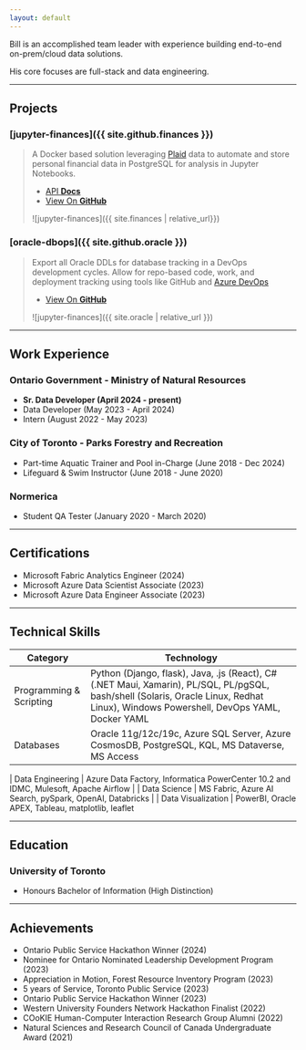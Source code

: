```yaml
---
layout: default
---
```



Bill is an accomplished team leader with experience building end-to-end on-prem/cloud data solutions.

His core focuses are full-stack and data engineering.

* * *
## Projects

### [jupyter-finances]({{ site.github.finances }})

> A Docker based solution leveraging [Plaid](https://plaid.com/) data to automate and store personal financial data in PostgreSQL for analysis in Jupyter Notebooks.
> <ul class="downloads">
>          <li><a href="{{ site.github.finances }}">API <strong>Docs</strong></a></li>
>          <li><a href="{{ site.github.repository_url }}">View On <strong>GitHub</strong></a></li>
> </ul>
> ![jupyter-finances]({{ site.finances | relative_url}})


### [oracle-dbops]({{ site.github.oracle }})

> Export all Oracle DDLs for database tracking in a DevOps development cycles. Allow for repo-based code, work, and deployment tracking using tools like GitHub and [Azure DevOps](https://azure.microsoft.com/en-us/products/devops)
> <ul class="downloads">
>          <li><a href="{{ site.github.oracle }}">View On <strong>GitHub</strong></a></li>
> </ul>
> ![jupyter-finances]({{ site.oracle | relative_url }})

* * *

## Work Experience

### Ontario Government - Ministry of Natural Resources

* **Sr. Data Developer (April 2024 - present)**
* Data Developer (May 2023 - April 2024)
* Intern (August 2022 - May 2023)

### City of Toronto - Parks Forestry and Recreation

* Part-time Aquatic Trainer and Pool in-Charge (June 2018 - Dec 2024)
* Lifeguard & Swim Instructor (June 2018 - June 2020)


### Normerica

* Student QA Tester (January 2020 - March 2020)


* * *

## Certifications 
* Microsoft Fabric Analytics Engineer (2024)
* Microsoft Azure Data Scientist Associate (2023) 
* Microsoft Azure Data Engineer Associate (2023) 

* * *

## Technical Skills 

| Category    | Technology |
| -------- | ------- |
| Programming & Scripting | Python (Django, flask), Java, .js (React), C# (.NET Maui, Xamarin), PL/SQL, PL/pgSQL, bash/shell (Solaris, Oracle Linux, Redhat Linux), Windows Powershell, DevOps YAML, Docker YAML |
| Databases | Oracle 11g/12c/19c, Azure SQL Server, Azure CosmosDB, PostgreSQL, KQL, MS Dataverse, MS Access |

| Data Engineering | Azure Data Factory, Informatica PowerCenter 10.2 and IDMC, Mulesoft, Apache Airflow   |
| Data Science   | MS Fabric, Azure AI Search, pySpark, OpenAI, Databricks   |
| Data Visualization | PowerBI, Oracle APEX, Tableau, matplotlib, leaflet

* * *

## Education

### University of Toronto 

* Honours Bachelor of Information (High Distinction)

* * *

## Achievements 
* Ontario Public Service Hackathon Winner (2024)
* Nominee for Ontario Nominated Leadership Development Program (2023) 
* Appreciation in Motion, Forest Resource Inventory Program (2023) 
* 5 years of Service, Toronto Public Service (2023) 
* Ontario Public Service Hackathon Winner (2023) 
* Western University Founders Network Hackathon Finalist (2022) 
* COoKIE Human-Computer Interaction Research Group Alumni (2022) 
* Natural Sciences and Research Council of Canada Undergraduate Award (2021) 

